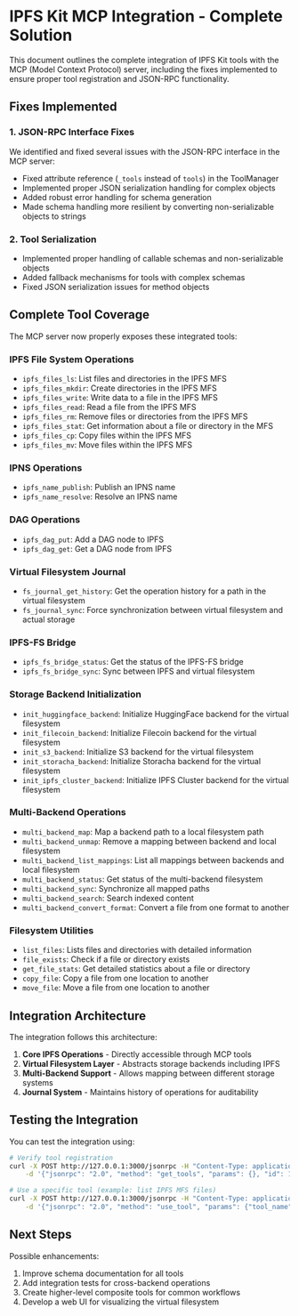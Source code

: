 # IPFS Kit MCP Integration - Complete Solution

This document outlines the complete integration of IPFS Kit tools with the MCP (Model Context Protocol) server, including the fixes implemented to ensure proper tool registration and JSON-RPC functionality.

## Fixes Implemented

### 1. JSON-RPC Interface Fixes

We identified and fixed several issues with the JSON-RPC interface in the MCP server:

- Fixed attribute reference (`_tools` instead of `tools`) in the ToolManager
- Implemented proper JSON serialization handling for complex objects
- Added robust error handling for schema generation
- Made schema handling more resilient by converting non-serializable objects to strings

### 2. Tool Serialization

- Implemented proper handling of callable schemas and non-serializable objects
- Added fallback mechanisms for tools with complex schemas
- Fixed JSON serialization issues for method objects

## Complete Tool Coverage

The MCP server now properly exposes these integrated tools:

### IPFS File System Operations

- `ipfs_files_ls`: List files and directories in the IPFS MFS
- `ipfs_files_mkdir`: Create directories in the IPFS MFS
- `ipfs_files_write`: Write data to a file in the IPFS MFS
- `ipfs_files_read`: Read a file from the IPFS MFS
- `ipfs_files_rm`: Remove files or directories from the IPFS MFS
- `ipfs_files_stat`: Get information about a file or directory in the MFS
- `ipfs_files_cp`: Copy files within the IPFS MFS
- `ipfs_files_mv`: Move files within the IPFS MFS

### IPNS Operations

- `ipfs_name_publish`: Publish an IPNS name
- `ipfs_name_resolve`: Resolve an IPNS name

### DAG Operations

- `ipfs_dag_put`: Add a DAG node to IPFS
- `ipfs_dag_get`: Get a DAG node from IPFS

### Virtual Filesystem Journal

- `fs_journal_get_history`: Get the operation history for a path in the virtual filesystem
- `fs_journal_sync`: Force synchronization between virtual filesystem and actual storage

### IPFS-FS Bridge

- `ipfs_fs_bridge_status`: Get the status of the IPFS-FS bridge
- `ipfs_fs_bridge_sync`: Sync between IPFS and virtual filesystem

### Storage Backend Initialization

- `init_huggingface_backend`: Initialize HuggingFace backend for the virtual filesystem
- `init_filecoin_backend`: Initialize Filecoin backend for the virtual filesystem
- `init_s3_backend`: Initialize S3 backend for the virtual filesystem
- `init_storacha_backend`: Initialize Storacha backend for the virtual filesystem
- `init_ipfs_cluster_backend`: Initialize IPFS Cluster backend for the virtual filesystem

### Multi-Backend Operations

- `multi_backend_map`: Map a backend path to a local filesystem path
- `multi_backend_unmap`: Remove a mapping between backend and local filesystem
- `multi_backend_list_mappings`: List all mappings between backends and local filesystem
- `multi_backend_status`: Get status of the multi-backend filesystem
- `multi_backend_sync`: Synchronize all mapped paths
- `multi_backend_search`: Search indexed content
- `multi_backend_convert_format`: Convert a file from one format to another

### Filesystem Utilities

- `list_files`: Lists files and directories with detailed information
- `file_exists`: Check if a file or directory exists
- `get_file_stats`: Get detailed statistics about a file or directory
- `copy_file`: Copy a file from one location to another
- `move_file`: Move a file from one location to another

## Integration Architecture

The integration follows this architecture:

1. **Core IPFS Operations** - Directly accessible through MCP tools
2. **Virtual Filesystem Layer** - Abstracts storage backends including IPFS
3. **Multi-Backend Support** - Allows mapping between different storage systems
4. **Journal System** - Maintains history of operations for auditability

## Testing the Integration

You can test the integration using:

```bash
# Verify tool registration
curl -X POST http://127.0.0.1:3000/jsonrpc -H "Content-Type: application/json" \
    -d '{"jsonrpc": "2.0", "method": "get_tools", "params": {}, "id": 1}'

# Use a specific tool (example: list IPFS MFS files)
curl -X POST http://127.0.0.1:3000/jsonrpc -H "Content-Type: application/json" \
    -d '{"jsonrpc": "2.0", "method": "use_tool", "params": {"tool_name": "ipfs_files_ls", "arguments": {"ctx": "default", "path": "/"}}, "id": 2}'
```

## Next Steps

Possible enhancements:

1. Improve schema documentation for all tools
2. Add integration tests for cross-backend operations
3. Create higher-level composite tools for common workflows
4. Develop a web UI for visualizing the virtual filesystem
